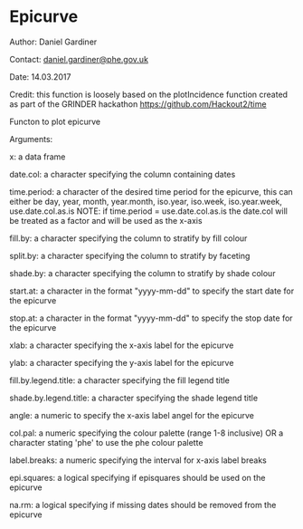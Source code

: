 # Epicurve

Author: Daniel Gardiner

Contact: daniel.gardiner@phe.gov.uk

Date: 14.03.2017

Credit: this function is loosely based on the plotIncidence function created
        as part of the GRINDER hackathon https://github.com/Hackout2/time

Functon to plot epicurve


Arguments:

x: a data frame

date.col: a character specifying the column containing dates

time.period: a character of the desired time period for the epicurve, this can either be
                 day, year, month, year.month, iso.year, iso.week, iso.year.week, use.date.col.as.is
             NOTE: if time.period = use.date.col.as.is the date.col will be treated as a factor and will be used as the x-axis

fill.by: a character specifying the column to stratify by fill colour

split.by: a character specifying the column to stratify by faceting


shade.by: a character specifying the column to stratify by shade colour

start.at: a character in the format "yyyy-mm-dd" to specify the start date for the epicurve

stop.at: a character in the format "yyyy-mm-dd" to specify the stop date for the epicurve

xlab: a character specifying the x-axis label for the epicurve

ylab: a character specifying the y-axis label for the epicurve

fill.by.legend.title: a character specifying the fill legend title

shade.by.legend.title: a character specifying the shade legend title

angle: a numeric to specify the x-axis label angel for the epicurve

col.pal: a numeric specifying the colour palette  (range 1-8 inclusive) OR a
         character stating 'phe' to use the phe colour palette

label.breaks: a numeric specifying the interval for x-axis label breaks

epi.squares: a logical  specifying if episquares should be used on the epicurve

na.rm: a logical  specifying if missing dates should be removed from the epicurve
